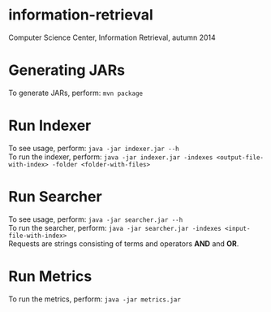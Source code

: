 information-retrieval
=====================
Computer Science Center, Information Retrieval, autumn 2014

# Generating JARs
To generate JARs, perform: `mvn package`

# Run Indexer
To see usage, perform: `java -jar indexer.jar --h`<br>
To run the indexer, perform: `java -jar indexer.jar -indexes <output-file-with-index> -folder <folder-with-files>`

# Run Searcher
To see usage, perform: `java -jar searcher.jar --h`<br>
To run the searcher, perform: `java -jar searcher.jar -indexes <input-file-with-index>`<br>
Requests are strings consisting of terms and operators **AND** and **OR**.

# Run Metrics
To run the metrics, perform: `java -jar metrics.jar`<br>
